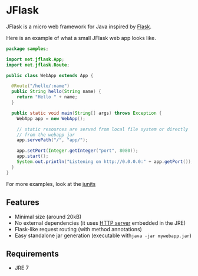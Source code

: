 JFlask
======

JFlask is a micro web framework for Java inspired by [Flask](http://flask.pocoo.org/).




Here is an example of what a small JFlask web app looks like.
```java
package samples;

import net.jflask.App;
import net.jflask.Route;

public class WebApp extends App {

  @Route("/hello/:name")
  public String hello(String name) {
    return "Hello " + name;
  }

  public static void main(String[] args) throws Exception {
    WebApp app = new WebApp();

    // static resources are served from local file system or directly
    // from the webapp jar
    app.servePath("/", "app/");

    app.setPort(Integer.getInteger("port", 8080));
    app.start();
    System.out.println("Listening on http://0.0.0.0:" + app.getPort());
  }
}
```

For more examples, look at the [junits](https://github.com/pcdv/jflask/tree/master/jflask/src/test/java/net/jflask/test)

Features
--------
 - Minimal size (around 20kB)
 - No external dependencies (it uses [HTTP server](http://docs.oracle.com/javase/7/docs/jre/api/net/httpserver/spec/com/sun/net/httpserver/package-summary.html) embedded in the JRE)
 - Flask-like request routing (with method annotations)
 - Easy standalone jar generation (executable with`java -jar mywebapp.jar`)

Requirements
------------
 - JRE 7



